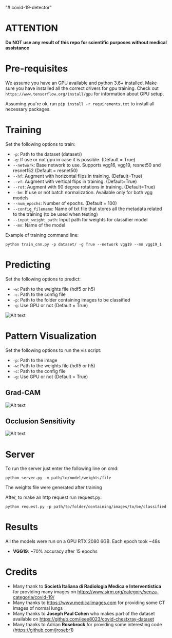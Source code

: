 "# covid-19-detector"

# ATTENTION

**Do NOT use any result of this repo for scientific purposes without medical assistance**

# Pre-requisites

We assume you have an GPU available and python 3.6+ installed. Make sure you have installed all the correct drivers for gpu training. Check out ```https://www.tensorflow.org/install/gpu``` for information about GPU setup.

Assuming you're ok, run ```pip install -r requirements.txt``` to install all necessary packages.

# Training

Set the following options to train:

* ```-p```: Path to the dataset (dataset/)
* ```-g```: If use or not gpu in case it is possible. (Default = True)
* ```--network```: Base network to use. Supports vgg16, vgg19, resnet50 and resnet152 (Default = resnet50)
* ```--hf```: Augment with horizontal flips in training. (Default=True)
* ```--vf```: Augment with vertical flips in training. (Default=True)
* ```--rot```: Augment with 90 degree rotations in training. (Default=True)
* ```--bn```: If use or not batch normalization. Available only for both vgg models
* ```--num_epochs```: Number of epochs. (Default = 100)
* ```--config_filename```: Name of txt file that stores all the metadata related to the training (to be used when testing)
* ```--input_weight_path```: Input path for weights for classifier model
* ```--mn```: Name of the model

Example of training command line:

```python train_cnn.py -p dataset/ -g True --network vgg19 --mn vgg19_1```

# Predicting

Set the following options to predict:

* ```-w```: Path to the weights file (hdf5 or h5)
* ```-c```: Path to the config file
* ```-p```: Path to the folder containing images to be classified
* ```-g```: Use GPU or not (Default = True)

![Alt text](./predicted/1-s2.0-S0140673620303706-fx1_lrg.jpg)

# Pattern Visualization

Set the following options to run the vis script:

* ```-p```: Path to the image
* ```-w```: Path to the weights file (hdf5 or h5)
* ```-c```: Path to the config file
* ```-g```: Use GPU or not (Default = True)

## Grad-CAM

![Alt text](./logs/vgg19_3/1584569553.9135659/grad_cam_class_0.png)

## Occlusion Sensitivity

![Alt text](./logs/vgg19_3/1584569553.9135659/occlusion_sensitivity_class_0.png)

# Server

To run the server just enter the following line on cmd:

```python server.py -m path/to/model/weights/file```

The weights file were generated after training

After, to make an http request run request.py:

```python request.py -p path/to/folder/containing/images/to/be/classified```

# Results

All the models were run on a GPU RTX 2080 6GB. Each epoch took ~48s

* **VGG19**: ~70% accuracy after 15 epochs

# Credits

* Many thank to **Società Italiana di Radiologia Medica e Interventistica** for providing many images on https://www.sirm.org/category/senza-categoria/covid-19/
* Many thanks to https://www.medicalimages.com for providing some CT images of normal lungs
* Many thanks to **Joseph Paul Cohen** who makes part of the dataset available on https://github.com/ieee8023/covid-chestxray-dataset
* Many thanks to Adrian **Rosebrock** for providing some interesting code (https://github.com/jrosebr1)
